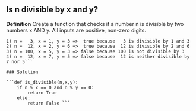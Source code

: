 ## Is n divisible by x and y?

**Definition**
Create a function that checks if a number n is divisible by two numbers x AND y. All inputs are positive, non-zero digits.

```Examples:
1) n =   3, x = 1, y = 3 =>  true because   3 is divisible by 1 and 3
2) n =  12, x = 2, y = 6 =>  true because  12 is divisible by 2 and 6
3) n = 100, x = 5, y = 3 => false because 100 is not divisible by 3
4) n =  12, x = 7, y = 5 => false because  12 is neither divisible by 7 nor 5```

### Solution

```def is_divisible(n,x,y):
    if n % x == 0 and n % y == 0:
        return True
    else:
        return False ```
        
    
